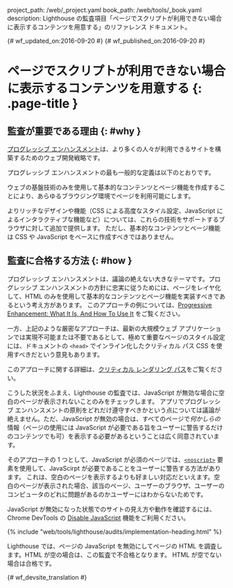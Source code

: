 project_path: /web/_project.yaml
book_path: /web/tools/_book.yaml
description: Lighthouse の監査項目「ページでスクリプトが利用できない場合に表示するコンテンツを用意する」のリファレンス ドキュメント。

{# wf_updated_on:2016-09-20 #}
{# wf_published_on:2016-09-20 #}

#  ページでスクリプトが利用できない場合に表示するコンテンツを用意する {: .page-title }

##  監査が重要である理由 {: #why }

[プログレッシブ エンハンスメント](https://en.wikipedia.org/wiki/Progressive_enhancement)は、より多くの人々が利用できるサイトを構築するためのウェブ開発戦略です。

プログレッシブ エンハンスメントの最も一般的な定義は以下のとおりです。


ウェブの基盤技術のみを使用して基本的なコンテンツとページ機能を作成することにより、あらゆるブラウジング環境でページを利用可能にします。

よりリッチなデザインや機能（CSS
による高度なスタイル設定、JavaScript によるインタラクティブな機能など）については、これらの技術をサポートするブラウザに対して追加で提供します。
ただし、基本的なコンテンツとページ機能は CSS や JavaScript をベースに作成すべきではありません。


##  監査に合格する方法 {: #how }

プログレッシブ エンハンスメントは、議論の絶えない大きなテーマです。プログレッシブ エンハンスメントの方針に忠実に従うためには、ページをレイヤ化して、HTML
のみを使用して基本的なコンテンツとページ機能を実装すべきであるという考え方があります。
このアプローチの例については、[Progressive Enhancement: What It Is, And How To Use It](https://www.smashingmagazine.com/2009/04/progressive-enhancement-what-it-is-and-how-to-use-it/)
をご覧ください。


一方、上記のような厳密なアプローチは、最新の大規模ウェブ アプリケーションでは実現不可能または不要であるとして、極めて重要なページのスタイル設定には、ドキュメントの `<head>`
でインライン化したクリティカル パス CSS を使用すべきだという意見もあります。

このアプローチに関する詳細は、[クリティカル レンダリング パス](/web/fundamentals/performance/critical-rendering-path/)をご覧ください。

こうした状況をふまえ、Lighthouse の監査では、JavaScript が無効な場合に空白のページが表示されないことのみをチェックします。
アプリでプログレッシブ エンハンスメントの原則をどれだけ遵守すべきかという点については議論が絶えません。ただ、JavaScript
が無効の場合は、すべてのページで*何かしらの*情報（ページの使用には
JavaScript
が必要である旨をユーザーに警告するだけのコンテンツでも可）を表示する必要があるということは広く同意されています。


そのアプローチの 1 つとして、JavaScript が必須のページでは、[`<noscript>`](https://developer.mozilla.org/en-US/docs/Web/HTML/Element/noscript)
要素を使用して、JavaScirpt が必要であることをユーザーに警告する方法があります。
これは、空白のページを表示するよりも好ましい対応だといえます。空白のページが表示された場合、該当のページ、ユーザーのブラウザ、ユーザーのコンピュータのどれに問題があるのかユーザーにはわからないためです。




JavaScript が無効になった状態でのサイトの見え方や動作を確認するには、Chrome DevTools の [Disable JavaScript](/web/tools/chrome-devtools/settings#disable-js)
機能をご利用ください。


{% include "web/tools/lighthouse/audits/implementation-heading.html" %}

Lighthouse では、ページの JavaScript を無効にしてページの HTML を調査します。HTML が空の場合は、この監査で不合格となります。
HTML が空でない場合は合格です。



{# wf_devsite_translation #}
